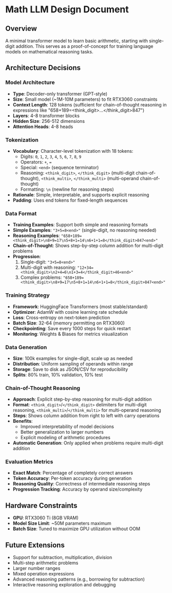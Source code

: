 # Math LLM Design Document

## Overview

A minimal transformer model to learn basic arithmetic, starting with single-digit addition. This serves as a proof-of-concept for training language models on mathematical reasoning tasks.

## Architecture Decisions

### Model Architecture

- **Type**: Decoder-only transformer (GPT-style)
- **Size**: Small model (~1M-10M parameters) to fit RTX3060 constraints
- **Context Length**: 128 tokens (sufficient for chain-of-thought reasoning in expressions like "658+189=<think_digit>...<\/think_digit>847<end>")
- **Layers**: 4-8 transformer blocks
- **Hidden Size**: 256-512 dimensions
- **Attention Heads**: 4-8 heads

### Tokenization

- **Vocabulary**: Character-level tokenization with 18 tokens:
  - Digits: `0`, `1`, `2`, `3`, `4`, `5`, `6`, `7`, `8`, `9`
  - Operators: `+`, `=`
  - Special: `<end>` (sequence terminator)
  - Reasoning: `<think_digit>`, `</think_digit>` (multi-digit chain-of-thought), `<think_multi>`, `</think_multi>` (multi-operand chain-of-thought)
  - Formatting: `\n` (newline for reasoning steps)
- **Rationale**: Simple, interpretable, and supports explicit reasoning
- **Padding**: Uses end tokens for fixed-length sequences

### Data Format

- **Training Examples**: Support both simple and reasoning formats
- **Simple Examples**: `"3+5=8<end>"` (single-digit, no reasoning needed)
- **Reasoning Examples**: `"658+189=<think_digit>\n8+9=17\n5+8+1=14\n6+1+1=8</think_digit>847<end>"`
- **Chain-of-Thought**: Shows step-by-step column addition for multi-digit problems
- **Progression**:
  1. Single-digit: `"3+5=8<end>"`
  2. Multi-digit with reasoning: `"12+34=<think_digit>\n2+4=6\n1+3=4</think_digit>46<end>"`
  3. Complex problems: `"658+189=<think_digit>\n8+9=17\n5+8+1=14\n6+1+1=8</think_digit>847<end>"`

### Training Strategy

- **Framework**: HuggingFace Transformers (most stable/standard)
- **Optimizer**: AdamW with cosine learning rate schedule
- **Loss**: Cross-entropy on next-token prediction
- **Batch Size**: 32-64 (memory permitting on RTX3060)
- **Checkpointing**: Save every 1000 steps for quick restart
- **Monitoring**: Weights & Biases for metrics visualization

### Data Generation

- **Size**: 100k examples for single-digit, scale up as needed
- **Distribution**: Uniform sampling of operands within range
- **Storage**: Save to disk as JSON/CSV for reproducibility
- **Splits**: 80% train, 10% validation, 10% test

### Chain-of-Thought Reasoning

- **Approach**: Explicit step-by-step reasoning for multi-digit addition
- **Format**: `<think_digit>`/`</think_digit>` delimiters for multi-digit reasoning, `<think_multi>`/`</think_multi>` for multi-operand reasoning
- **Steps**: Shows column addition from right to left with carry operations
- **Benefits**:
  - Improved interpretability of model decisions
  - Better generalization to larger numbers
  - Explicit modeling of arithmetic procedures
- **Automatic Generation**: Only applied when problems require multi-digit addition

### Evaluation Metrics

- **Exact Match**: Percentage of completely correct answers
- **Token Accuracy**: Per-token accuracy during generation
- **Reasoning Quality**: Correctness of intermediate reasoning steps
- **Progression Tracking**: Accuracy by operand size/complexity

## Hardware Constraints

- **GPU**: RTX3060 Ti (8GB VRAM)
- **Model Size Limit**: ~50M parameters maximum
- **Batch Size**: Tuned to maximize GPU utilization without OOM

## Future Extensions

- Support for subtraction, multiplication, division
- Multi-step arithmetic problems
- Larger number ranges
- Mixed operation expressions
- Advanced reasoning patterns (e.g., borrowing for subtraction)
- Interactive reasoning exploration and debugging

